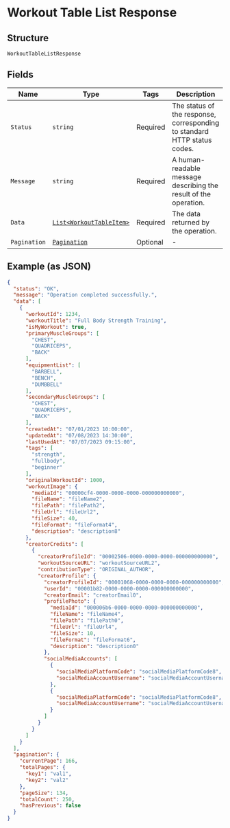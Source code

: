 
# Workout Table List Response

## Structure

`WorkoutTableListResponse`

## Fields

| Name | Type | Tags | Description |
|  --- | --- | --- | --- |
| `Status` | `string` | Required | The status of the response, corresponding to standard HTTP status codes. |
| `Message` | `string` | Required | A human-readable message describing the result of the operation. |
| `Data` | [`List<WorkoutTableItem>`](../../doc/models/workout-table-item.md) | Required | The data returned by the operation. |
| `Pagination` | [`Pagination`](../../doc/models/pagination.md) | Optional | - |

## Example (as JSON)

```json
{
  "status": "OK",
  "message": "Operation completed successfully.",
  "data": [
    {
      "workoutId": 1234,
      "workoutTitle": "Full Body Strength Training",
      "isMyWorkout": true,
      "primaryMuscleGroups": [
        "CHEST",
        "QUADRICEPS",
        "BACK"
      ],
      "equipmentList": [
        "BARBELL",
        "BENCH",
        "DUMBBELL"
      ],
      "secondaryMuscleGroups": [
        "CHEST",
        "QUADRICEPS",
        "BACK"
      ],
      "createdAt": "07/01/2023 10:00:00",
      "updatedAt": "07/08/2023 14:30:00",
      "lastUsedAt": "07/07/2023 09:15:00",
      "tags": [
        "strength",
        "fullbody",
        "beginner"
      ],
      "originalWorkoutId": 1000,
      "workoutImage": {
        "mediaId": "00000cf4-0000-0000-0000-000000000000",
        "fileName": "fileName2",
        "filePath": "filePath2",
        "fileUrl": "fileUrl2",
        "fileSize": 40,
        "fileFormat": "fileFormat4",
        "description": "description8"
      },
      "creatorCredits": [
        {
          "creatorProfileId": "00002506-0000-0000-0000-000000000000",
          "workoutSourceURL": "workoutSourceURL2",
          "contributionType": "ORIGINAL_AUTHOR",
          "creatorProfile": {
            "creatorProfileId": "00001068-0000-0000-0000-000000000000",
            "userId": "00001b82-0000-0000-0000-000000000000",
            "creatorEmail": "creatorEmail0",
            "profilePhoto": {
              "mediaId": "000006b6-0000-0000-0000-000000000000",
              "fileName": "fileName4",
              "filePath": "filePath0",
              "fileUrl": "fileUrl4",
              "fileSize": 10,
              "fileFormat": "fileFormat6",
              "description": "description0"
            },
            "socialMediaAccounts": [
              {
                "socialMediaPlatformCode": "socialMediaPlatformCode8",
                "socialMediaAccountUsername": "socialMediaAccountUsername8"
              },
              {
                "socialMediaPlatformCode": "socialMediaPlatformCode8",
                "socialMediaAccountUsername": "socialMediaAccountUsername8"
              }
            ]
          }
        }
      ]
    }
  ],
  "pagination": {
    "currentPage": 166,
    "totalPages": {
      "key1": "val1",
      "key2": "val2"
    },
    "pageSize": 134,
    "totalCount": 250,
    "hasPrevious": false
  }
}
```

